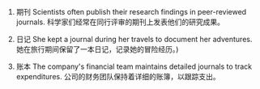 1. 期刊
Scientists often publish their research findings in peer-reviewed journals.
科学家们经常在同行评审的期刊上发表他们的研究成果。

2. 日记
She kept a journal during her travels to document her adventures.
她在旅行期间保留了一本日记，记录她的冒险经历。)

3. 账本
The company's financial team maintains detailed journals to track expenditures.
公司的财务团队保持着详细的账簿，以跟踪支出。
